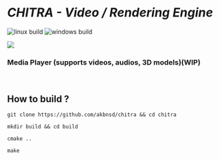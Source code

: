 # ***CHITRA - Video / Rendering Engine***

![linux build](https://github.com/akbnsd/chitra/actions/workflows/linux-build.yml/badge.svg)
![windows build](https://github.com/akbnsd/chitra/actions/workflows/windows-build.yml/badge.svg)

![](media/preview.gif)




### Media Player (supports videos, audios, 3D models)(WIP)
<br>

## How to build ?

```
git clone https://github.com/akbnsd/chitra && cd chitra
```
```
mkdir build && cd build
```
```
cmake ..
```
```
make
```
